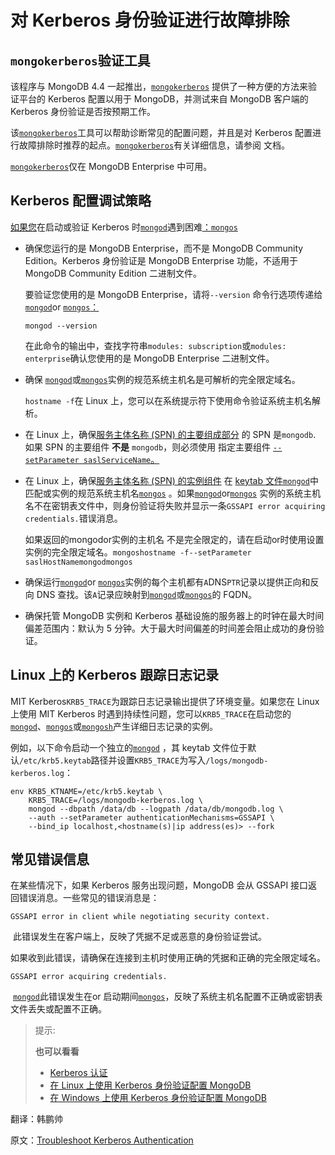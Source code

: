 # 对 Kerberos 身份验证进行故障排除

## `mongokerberos`验证工具

该程序与 MongoDB 4.4 一起推出，[`mongokerberos`](https://www.mongodb.com/docs/manual/reference/program/mongokerberos/#mongodb-binary-bin.mongokerberos) 提供了一种方便的方法来验证平台的 Kerberos 配置以用于 MongoDB，并测试来自 MongoDB 客户端的 Kerberos 身份验证是否按预期工作。

该[`mongokerberos`](https://www.mongodb.com/docs/manual/reference/program/mongokerberos/#mongodb-binary-bin.mongokerberos)工具可以帮助诊断常见的配置问题，并且是对 Kerberos 配置进行故障排除时推荐的起点。[`mongokerberos`](https://www.mongodb.com/docs/manual/reference/program/mongokerberos/#mongodb-binary-bin.mongokerberos)有关详细信息，请参阅 文档。

[`mongokerberos`](https://www.mongodb.com/docs/manual/reference/program/mongokerberos/#mongodb-binary-bin.mongokerberos)仅在 MongoDB Enterprise 中可用。

## Kerberos 配置调试策略

[如果您](https://www.mongodb.com/docs/manual/core/kerberos/)在启动或验证 Kerberos 时[`mongod`](https://www.mongodb.com/docs/manual/reference/program/mongod/#mongodb-binary-bin.mongod)遇到困难[：](https://www.mongodb.com/docs/manual/core/kerberos/)[`mongos`](https://www.mongodb.com/docs/manual/reference/program/mongos/#mongodb-binary-bin.mongos)

* 确保您运行的是 MongoDB Enterprise，而不是 MongoDB Community Edition。Kerberos 身份验证是 MongoDB Enterprise 功能，不适用于 MongoDB Community Edition 二进制文件。

  要验证您使用的是 MongoDB Enterprise，请将`--version` 命令行选项传递给[`mongod`](https://www.mongodb.com/docs/manual/reference/program/mongod/#mongodb-binary-bin.mongod)or [`mongos`：](https://www.mongodb.com/docs/manual/reference/program/mongos/#mongodb-binary-bin.mongos)

  ```
  mongod --version
  ```

  在此命令的输出中，查找字符串`modules: subscription`或`modules: enterprise`确认您使用的是 MongoDB Enterprise 二进制文件。

* 确保 [`mongod`](https://www.mongodb.com/docs/manual/reference/program/mongod/#mongodb-binary-bin.mongod)或[`mongos`](https://www.mongodb.com/docs/manual/reference/program/mongos/#mongodb-binary-bin.mongos)实例的规范系统主机名是可解析的完全限定域名。

  `hostname -f`在 Linux 上，您可以在系统提示符下使用命令验证系统主机名解析。

* 在 Linux 上，确保[服务主体名称 (SPN) 的主要组成部分](http://web.mit.edu/KERBEROS/krb5-1.5/krb5-1.5.4/doc/krb5-user/What-is-a-Kerberos-Principal_003f.html) 的 SPN 是`mongodb`. 如果 SPN 的主要组件 **不是** `mongodb`，则必须使用 指定主要组件 [`--setParameter saslServiceName`。](https://www.mongodb.com/docs/manual/reference/parameters/#mongodb-parameter-param.saslServiceName)

* 在 Linux 上，确保[服务主体名称 (SPN) 的实例组件](http://web.mit.edu/KERBEROS/krb5-1.5/krb5-1.5.4/doc/krb5-user/What-is-a-Kerberos-Principal_003f.html) 在 [keytab 文件](https://www.mongodb.com/docs/manual/core/kerberos/#std-label-keytab-files)[`mongod`](https://www.mongodb.com/docs/manual/reference/program/mongod/#mongodb-binary-bin.mongod)中匹配或实例的规范系统主机名[`mongos`](https://www.mongodb.com/docs/manual/reference/program/mongos/#mongodb-binary-bin.mongos) 。如果[`mongod`](https://www.mongodb.com/docs/manual/reference/program/mongod/#mongodb-binary-bin.mongod)or[`mongos`](https://www.mongodb.com/docs/manual/reference/program/mongos/#mongodb-binary-bin.mongos) 实例的系统主机名不在密钥表文件中，则身份验证将失败并显示一条`GSSAPI error acquiring credentials.`错误消息。

  如果返回的mongodor实例的主机名 不是完全限定的，请在启动or时使用设置实例的完全限定域名。`mongoshostname -f--setParameter saslHostNamemongodmongos`

* 确保运行[`mongod`](https://www.mongodb.com/docs/manual/reference/program/mongod/#mongodb-binary-bin.mongod)or [`mongos`](https://www.mongodb.com/docs/manual/reference/program/mongos/#mongodb-binary-bin.mongos)实例的每个主机都有`A`DNS`PTR`记录以提供正向和反向 DNS 查找。该`A`记录应映射到[`mongod`](https://www.mongodb.com/docs/manual/reference/program/mongod/#mongodb-binary-bin.mongod)或[`mongos`](https://www.mongodb.com/docs/manual/reference/program/mongos/#mongodb-binary-bin.mongos)的 FQDN。

* 确保托管 MongoDB 实例和 Kerberos 基础设施的服务器上的时钟在最大时间偏差范围内：默认为 5 分钟。大于最大时间偏差的时间差会阻止成功的身份验证。

## Linux 上的 Kerberos 跟踪日志记录

MIT Kerberos`KRB5_TRACE`为跟踪日志记录输出提供了环境变量。如果您在 Linux 上使用 MIT Kerberos 时遇到持续性问题，您可以`KRB5_TRACE`在启动您的 [`mongod`](https://www.mongodb.com/docs/manual/reference/program/mongod/#mongodb-binary-bin.mongod)、[`mongos`](https://www.mongodb.com/docs/manual/reference/program/mongos/#mongodb-binary-bin.mongos)或[`mongosh`](https://www.mongodb.com/docs/mongodb-shell/#mongodb-binary-bin.mongosh)产生详细日志记录的实例。

例如，以下命令启动一个独立的[`mongod`](https://www.mongodb.com/docs/manual/reference/program/mongod/#mongodb-binary-bin.mongod) ，其 keytab 文件位于默认`/etc/krb5.keytab`路径并设置`KRB5_TRACE`为写入`/logs/mongodb-kerberos.log`：

```
env KRB5_KTNAME=/etc/krb5.keytab \
    KRB5_TRACE=/logs/mongodb-kerberos.log \
    mongod --dbpath /data/db --logpath /data/db/mongodb.log \
    --auth --setParameter authenticationMechanisms=GSSAPI \
    --bind_ip localhost,<hostname(s)|ip address(es)> --fork
```

## 常见错误信息

在某些情况下，如果 Kerberos 服务出现问题，MongoDB 会从 GSSAPI 接口返回错误消息。一些常见的错误消息是：

```
GSSAPI error in client while negotiating security context.
```

​	此错误发生在客户端上，反映了凭据不足或恶意的身份验证尝试。

​	如果收到此错误，请确保在连接到主机时使用正确的凭据和正确的完全限定域名。

```
GSSAPI error acquiring credentials.
```

​	[`mongod`](https://www.mongodb.com/docs/manual/reference/program/mongod/#mongodb-binary-bin.mongod)此错误发生在or 启动期间[`mongos`](https://www.mongodb.com/docs/manual/reference/program/mongos/#mongodb-binary-bin.mongos)，反映了系统主机名配置不正确或密钥表文件丢失或配置不正确。

> 提示:
>
> **也可以看看**
>
> - [Kerberos 认证](https://www.mongodb.com/docs/manual/core/kerberos/)
> - [在 Linux 上使用 Kerberos 身份验证配置 MongoDB](https://www.mongodb.com/docs/manual/tutorial/control-access-to-mongodb-with-kerberos-authentication/)
> - [在 Windows 上使用 Kerberos 身份验证配置 MongoDB](https://www.mongodb.com/docs/manual/tutorial/control-access-to-mongodb-windows-with-kerberos-authentication/)





翻译：韩鹏帅

原文：[Troubleshoot Kerberos Authentication](https://www.mongodb.com/docs/manual/tutorial/troubleshoot-kerberos/)